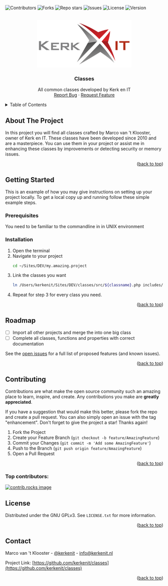 <a id="readme-top"></a>

![Contributors](https://img.shields.io/github/contributors/kerkenit/classes)
![Forks](https://img.shields.io/github/forks/kerkenit/classes)
![Repo stars](https://img.shields.io/github/stars/kerkenit/classes)
![Issues](https://img.shields.io/github/issues/kerkenit/classes)
![License](https://img.shields.io/github/license/kerkenit/classes)
![Version](https://img.shields.io/github/package-json/v/kerkenit/classes)


<!-- PROJECT LOGO -->
<br />
<div align="center">
  <a href="https://github.com/kerkenit/classes">
    <img src="images/logo.svg" alt="Logo" width="300">
  </a>

<h3 align="center">Classes</h3>

  <p align="center">
    All common classes developed by Kerk en IT
    <br />
    <!--<br />
    <a href="https://github.com/kerkenit/classes">View Demo</a>
    &middot;-->
    <a href="https://github.com/kerkenit/classes/issues/new?labels=bug&template=bug-report---.md">Report Bug</a>
    &middot;
    <a href="https://github.com/kerkenit/classes/issues/new?labels=enhancement&template=feature-request---.md">Request Feature</a>
  </p>
</div>



<!-- TABLE OF CONTENTS -->
<details>
  <summary>Table of Contents</summary>
  <ol>
    <li>
      <a href="#about-the-project">About The Project</a>
    </li>
    <li>
      <a href="#getting-started">Getting Started</a>
      <ul>
        <li><a href="#prerequisites">Prerequisites</a></li>
        <li><a href="#installation">Installation</a></li>
      </ul>
    </li>
    <li><a href="#roadmap">Roadmap</a></li>
    <li><a href="#contributing">Contributing</a></li>
    <li><a href="#license">License</a></li>
    <li><a href="#contact">Contact</a></li>
  </ol>
</details>



<!-- ABOUT THE PROJECT -->
## About The Project

In this project you will find all classes crafted by Marco van 't Klooster, owner of Kerk en IT. These classes have been developed since 2010 and are a masterpiece. You can use them in your project or assist me in enhancing these classes by improvements or detecting security or memory issues.

<p align="right">(<a href="#readme-top">back to top</a>)</p>

<!-- GETTING STARTED -->
## Getting Started

This is an example of how you may give instructions on setting up your project locally.
To get a local copy up and running follow these simple example steps.

### Prerequisites

You need to be familiar to the commandline in in UNIX environment

### Installation

1. Open the terminal
2. Navigate to your project
   ```sh
   cd ~/Sites/DEV/my.amazing.project
   ```
3. Link the classes you want
   ```sh
   ln /Users/kerkenit/Sites/DEV/classes/src/${classname}.php includes/classes/${classname}.php
   ```
4. Repeat for step 3 for every class you need.

<p align="right">(<a href="#readme-top">back to top</a>)</p>



<!-- ROADMAP -->
## Roadmap

- [ ] Import all other projects and merge the into one big class
- [ ] Complete all classes, functions and properties with correct documentation

See the [open issues](https://github.com/github_username/repo_name/issues) for a full list of proposed features (and known issues).

<p align="right">(<a href="#readme-top">back to top</a>)</p>



<!-- CONTRIBUTING -->
## Contributing

Contributions are what make the open source community such an amazing place to learn, inspire, and create. Any contributions you make are **greatly appreciated**.

If you have a suggestion that would make this better, please fork the repo and create a pull request. You can also simply open an issue with the tag "enhancement".
Don't forget to give the project a star! Thanks again!

1. Fork the Project
2. Create your Feature Branch (`git checkout -b feature/AmazingFeature`)
3. Commit your Changes (`git commit -m 'Add some AmazingFeature'`)
4. Push to the Branch (`git push origin feature/AmazingFeature`)
5. Open a Pull Request

<p align="right">(<a href="#readme-top">back to top</a>)</p>

### Top contributors:

<a href="https://github.com/kerkenit/classes/graphs/contributors">
  <img src="https://contrib.rocks/image?repo=kerkenit/classes" alt="contrib.rocks image" />
</a>



<!-- LICENSE -->
## License

Distributed under the GNU GPLv3. See `LICENSE.txt` for more information.

<p align="right">(<a href="#readme-top">back to top</a>)</p>



<!-- CONTACT -->
## Contact

Marco van 't Klooster - [@kerkenit](https://x.com/kerkenit) - info@kerkenit.nl

Project Link: [https://github.com/kerkenit/classes](https://github.com/kerkenit/classes)

<p align="right">(<a href="#readme-top">back to top</a>)</p>